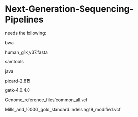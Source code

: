 # Next-Generation-Sequencing-Pipelines


needs the following:


bwa

human_g1k_v37.fasta

samtools

java

picard-2.815

gatk-4.0.4.0

Genome_reference_files/common_all.vcf

Mills_and_1000G_gold_standard.indels.hg19_modified.vcf

